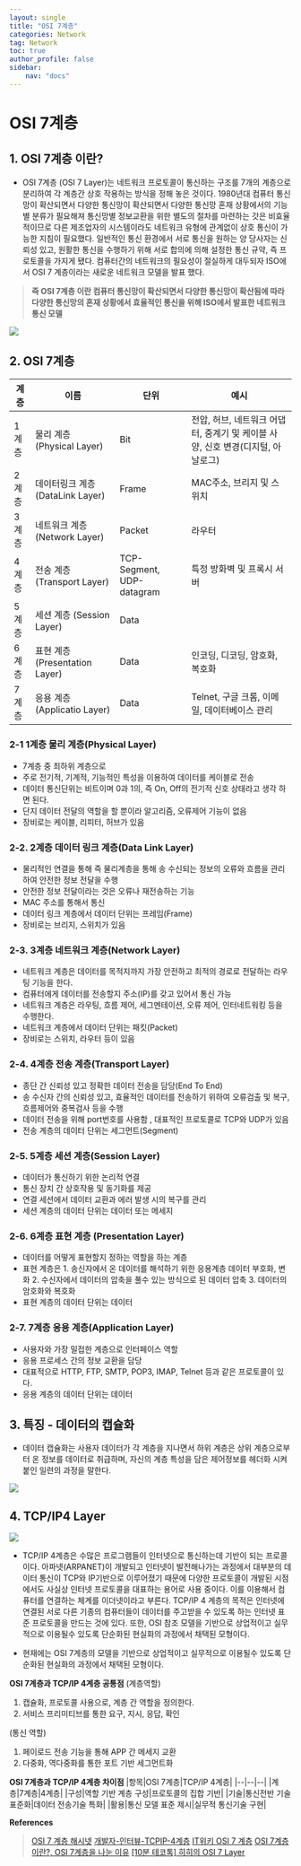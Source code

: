 ```yaml
---
layout: single
title: "OSI 7계층"
categories: Network
tag: Network
toc: true
author_profile: false
sidebar: 
    nav: "docs"
---
```

# OSI 7계층 

## 1. OSI 7계층 이란? 

- OSI 7계층 (OSI 7 Layer)는 네트워크 프로토콜이 통신하는 구조를 7개의 계층으로 분리하여 각 계층간 상호 작용하는 방식을 정해 놓은 것이다. 1980년대 컴퓨터 통신망이 확산되면서 다양한 통신망이 확산되면서 다양한 통신망 혼재 상황에서의 기능별 분류가 필요해져 통신망별 정보교환을 위한 별도의 절차를 마련하는 갓은 비효율적이므로 다른 제조업자의 시스템이라도 네트워크 유형에 관계없이 상호 통신이 가능한 지침이 필요했다. 일반적인 통신 환경에서 서로 통신을 원하는 양 당사자는 신뢰성 있고, 원활한 통신을 수행하기 위해 서로 합의에 의해 설정한 통신 규약, 즉 프로토콜을 가지게 됐다. 컴퓨터간의 네트워크의 필요성이 절실하게 대두되자 ISO에서 OSI 7 계층이라는 새로운 네트워크 모델을 발표 했다.

> **즉 OSI 7계층 이란 컴퓨터 통신망이 확산되면서 다양한 통신망이 확산됨에 따라 다양한 통신망의 혼재 상황에서 효율적인 통신을 위해 ISO에서 발표한 네트워크 통신 모델**

<p align ="cnenter"><img src ="https://github.com/jindream6128/jindream6128.github.io/blob/main/_images/22-06images/osi7.jpg?raw=true"></p>

## 2. OSI 7계층

| 계층 | 이름 | 단위 | 예시 |
| -- | -- | -- | -- |
| 1 계층 | 물리 계층 (Physical Layer)| Bit | 전압, 허브, 네트워크 어댑터, 중계기 및 케이블 사양, 신호 변경(디지털, 아날로그) |
| 2 계층 | 데이터링크 계층 (DataLink Layer) | Frame | MAC주소, 브리지 및 스위치 |
| 3 계층 | 네트워크 계층 (Network Layer) | Packet | 라우터 |
| 4 계층 | 전송 계층 (Transport Layer) | TCP-Segment, UDP-datagram | 특정 방화벽 및 프록시 서버 |
| 5 계층 | 세션 계층 (Session Layer)| Data | |
| 6 계층 | 표현 계층 (Presentation Layer) | Data | 인코딩, 디코딩, 암호화, 복호화 |
| 7 계층 | 응용 계층 (Applicatio Layer)| Data | Telnet, 구글 크롬, 이메일, 데이터베이스 관리 |

### 2-1 1계층 물리 계층(Physical Layer)

- 7계층 중 최하위 계층으로
- 주로 전기적, 기계적, 기능적인 특성을 이용하여 데이터를 케이블로 전송
- 데이터 통신단위는 비트이며 0과 1의, 즉 On, Off의 전기적 신호 상태라고 생각 하면 된다.
- 단지 데이터 전달의 역할을 할 뿐이라 알고리즘, 오류제어 기능이 없음
- 장비로는 케이블, 리피터, 허브가 있음

### 2-2. 2계층 데이터 링크 계층(Data Link Layer)

- 물리적인 연결을 통해 즉 물리계층을 통해 송 수신되는 정보의 오류와 흐름을 관리하여 안전한 정보 전달을 수행
- 안전한 정보 전달이라는 것은 오류나 재전송하는 기능
- MAC 주소를 통해서 통신
- 데이터 링크 계층에서 데이터 단위는 프레임(Frame)
- 장비로는 브리지, 스위치가 있음

### 2-3. 3계층 네트워크 계층(Network Layer)

- 네트워크 계층은 데이터를 목적지까지 가장 안전하고 최적의 경로로 전달하는 라우팅 기능을 한다.
- 컴퓨터에게 데이터를 전송할지 주소(IP)를 갖고 있어서 통신 가능
- 네트워크 계층은 라우팅, 흐름 제어, 세그멘테이션, 오류 제어, 인터네트워킹 등을 수행한다. 
- 네트워크 계층에서 데이터 단위는 패킷(Packet)
- 장비로는 스위치, 라우터 등이 있음

### 2-4. 4계층 전송 계층(Transport Layer)

- 종단 간 신뢰성 있고 정확한 데이터 전송을 담당(End To End)
- 송 수신자 간의 신뢰성 있고, 효율적인 데이터를 전송하기 위하여 오류검출 및 복구, 흐름제어와 중복검사 등을 수행
- 데이터 전송을 위해 port번호를 사용함 , 대표적인 프로토콜로 TCP와 UDP가 있음
- 전송 계층의 데이터 단위는 세그먼트(Segment)

### 2-5. 5계층 세션 계층(Session Layer)

- 데이터가 통신하기 위한 논리적 연결
- 통신 장치 간 상호작용 및 동기화를 제공
- 연결 세션에서 데이터 교환과 에러 발생 시의 복구를 관리
- 세션 계층의 데이터 단위는 데이터 또는 메세지

### 2-6. 6계층 표현 계층 (Presentation Layer)

- 데이터를 어떻게 표현할지 정하는 역할을 하는 계층
- 표현 계층은 1. 송신자에서 온 데이터를 해석하기 위한 응용계층 데이터 부호화, 변화 2. 수신자에서 데이터의 압축을 풀수 있는 방식으로 된 데이터 압축 3. 데이터의 암호화와 복호화
- 표현 계층의 데이터 단위는 데이터 

### 2-7. 7계층 응용 계층(Application Layer)

- 사용자와 가장 밀접한 계층으로 인터페이스 역할
- 응용 프로세스 간의 정보 교환을 담당
- 대표적으로 HTTP, FTP, SMTP, POP3, IMAP, Telnet 등과 같은 프로토콜이 있다. 
- 응용 계층의 데이터 단위는 데이터

## 3. 특징 - 데이터의 캡슐화
- 데이터 캡슐화는 사용자 데이터가 각 계층을 지나면서 하위 계층은 상위 계층으로부터 온 정보를 데이터로 취급하며, 자신의 계층 특성을 담은 제어정보를 헤더화 시켜 붙인 일련의 과정을 말한다. 

<p align ="cnenter"><img src ="https://github.com/jindream6128/jindream6128.github.io/blob/main/_images/22-06images/capsule.jpg?raw=true"></p>

## 4. TCP/IP4 Layer

<p align ="cnenter"><img src ="https://github.com/jindream6128/jindream6128.github.io/blob/main/_images/22-06images/tcpip.jpg?raw=true"></p>
 
- TCP/IP 4계층은 수많은 프로그램들이 인터넷으로 통신하는데 기반이 되는 프로콜이다. 아파넷(ARPANET)이 개발되고 인터넷이 발전해나가는 과정에서 대부분의 데이터 통신이 TCP와 IP기반으로 이루어졌기 때문에 다양한 프로토콜이 개발된 시점에서도 사실상 인터넷 프로토콜을 대표하는 용어로 사용 중이다. 이를 이용해서 컴퓨터를 연결하는 체계를 이더넷이라고 부른다. TCP/IP 4 계층의 목적은 인터넷에 연결된 서로 다른 기종의 컴퓨터들이 데이터를 주고받을 수 있도록 하는 인터넷 표준 프로토콜을 만드는 것에 있다. 또한, OSI 참조 모델을 기반으로 상업적이고 실무적으로 이용될수 있도록 단순화된 현실화의 과정에서 채택된 모형이다. 

- 현재에는 OSI 7계층의 모델을 기반으로 상업적이고 실무적으로 이용될수 있도록 단순화된 현실화의 과정에서 채택된 모형이다. 

**OSI 7계층과 TCP/IP 4계층 공통점**
(계층역할)
1. 캡슐화, 프로토콜 사용으로, 계층 간 역할을 정의한다.
2. 서비스 프리미티브를 통한 요구, 지시, 응답, 확인

(통신 역할)
1. 페이로드 전송 기능을 통해 APP 간 메세지 교환
2. 다중화, 역다중화를 통한 포트 기반 세그먼트화

**OSI 7계층과 TCP/IP 4계층 차이점**
|항목|OSI 7계층|TCP/IP 4계층|
|--|--|--|
|계층|7계층|4계층|
|구성|역할 기반 계층 구성|프로토콜의 집합 기반|
|기술|통신전반 기술 표준화|데이터 전송기술 특화|
|활용|통신 모델 표준 제시|실무적 통신기술 구현|

 **References**
>[OSI 7 계층 해시넷](http://wiki.hash.kr/index.php/OSI_7_%EA%B3%84%EC%B8%B5)
>[개발자-인터뷰-TCPIP-4계층](https://velog.io/@jehjong/%EA%B0%9C%EB%B0%9C%EC%9E%90-%EC%9D%B8%ED%84%B0%EB%B7%B0-TCPIP-4%EA%B3%84%EC%B8%B5)
>[IT위키 OSI 7 계층](https://itwiki.kr/w/OSI_7%EA%B3%84%EC%B8%B5)
>[OSI 7계층이란?, OSI 7계층을 나눈 이유](https://shlee0882.tistory.com/110)
>[[10분 테코톡] 히히의 OSI 7 Layer](https://www.youtube.com/watch?v=1pfTxp25MA8&t=2217s)